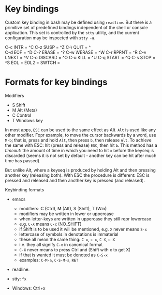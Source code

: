 # Key bindings

Custom key binding in bash may be defined using `readline`. But there is a primitive set of predefined bindings independent of the shell or console application. This set is controlled by the `stty` utility, and the current configuration may be inspected with `stty -a`.

C-c INTR      = ^C
C-z SUSP      = ^Z
C-\ QUIT      = ^\
C-d EOF       = ^D
C-? ERASE     = ^?
C-w WERASE    = ^W
C-r RPRNT     = ^R
C-v LNEXT     = ^V
C-o DISCARD   = ^O
C-u KILL      = ^U
C-q START     = ^Q
C-s STOP      = ^S
EOL           = <undef>
EOL2          = <undef>
SWTCH         = <undef>

# Formats for key bindings

Modifiers
- S Shift
- M Alt (Meta)
- C Control
- T Windows key

In most apps, `ESC` can be used to the same effect as Alt. `Alt` is used like any other modifier. Fopr example, to move the cursor backwards by a word, use `M-b`; that is, press and hold `Alt`, then press `b`, then release `Alt`. To achieve the same with ESC: hit (press and release) `ESC`, then hit `b`. This method has a *timeout*: the amount of time in which you need to hit `x` before the keyseq is discarded (seems it is not set by default - another key can be hit after much time has passed).




But unlike Alt, where a keyseq is produced by holding Alt and then pressing another key (releasing both). With ESC the procedure is different: ESC is pressed and released and then another key is pressed (and released).


Keybinding formats
- emacs
  - modifiers: C (Ctrl), M (Alt), S (Shift), T (Win)
  - modifiers may be written in lower or uppercase
  - when letter-keys are written in uppercase they still repr lowercase
  - e.g. `C-X` means `C-x` (NO_SHIFT)
  - if Shift is to be used it will be mentioned, e.g. `X` never means `S-x`
  - lettercase of symbols in denotations is immaterial
  - these all mean the same thing: `C-x`, `c-x`, `C-X`, `c-X`
  - i.e. they all signify `C-x` in canonical format
  - `C-X` never means to press Ctrl and (Shift with x to get X)
  - if that is wanted it must be denoted as `C-S-x`
  - examples: `C-M-a`, `C-S-M-a`, `RET`


- readline: 
- stty:    ^x
- Windows: Ctrl+x
